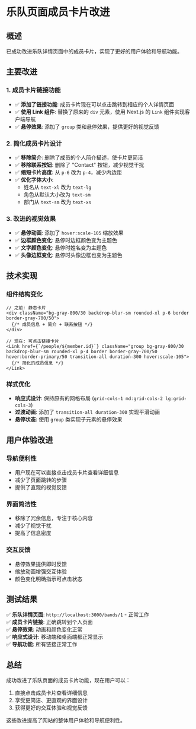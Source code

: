 # 乐队页面成员卡片改进

## 概述

已成功改进乐队详情页面中的成员卡片，实现了更好的用户体验和导航功能。

## 主要改进

### 1. 成员卡片链接功能
- ✅ **添加了链接功能**: 成员卡片现在可以点击跳转到相应的个人详情页面
- ✅ **使用 Link 组件**: 替换了原来的 `div` 元素，使用 Next.js 的 `Link` 组件实现客户端导航
- ✅ **悬停效果**: 添加了 `group` 类和悬停效果，提供更好的视觉反馈

### 2. 简化成员卡片设计
- ✅ **移除简介**: 删除了成员的个人简介描述，使卡片更简洁
- ✅ **移除联系按钮**: 删除了 "Contact" 按钮，减少视觉干扰
- ✅ **缩短卡片高度**: 从 `p-6` 改为 `p-4`，减少内边距
- ✅ **优化字体大小**: 
  - 姓名从 `text-xl` 改为 `text-lg`
  - 角色从默认大小改为 `text-sm`
  - 部门从 `text-sm` 改为 `text-xs`

### 3. 改进的视觉效果
- ✅ **悬停动画**: 添加了 `hover:scale-105` 缩放效果
- ✅ **边框颜色变化**: 悬停时边框颜色变为主题色
- ✅ **文字颜色变化**: 悬停时姓名变为主题色
- ✅ **头像边框变化**: 悬停时头像边框也变为主题色

## 技术实现

### 组件结构变化
```tsx
// 之前: 静态卡片
<div className="bg-gray-800/30 backdrop-blur-sm rounded-xl p-6 border border-gray-700/50">
  {/* 成员信息 + 简介 + 联系按钮 */}
</div>

// 现在: 可点击链接卡片
<Link href={`/people/${member.id}`} className="group bg-gray-800/30 backdrop-blur-sm rounded-xl p-4 border border-gray-700/50 hover:border-primary/50 transition-all duration-300 hover:scale-105">
  {/* 简化的成员信息 */}
</Link>
```

### 样式优化
- **响应式设计**: 保持原有的网格布局 (`grid-cols-1 md:grid-cols-2 lg:grid-cols-3`)
- **过渡动画**: 添加了 `transition-all duration-300` 实现平滑动画
- **悬停状态**: 使用 `group` 类实现子元素的悬停效果

## 用户体验改进

### 导航便利性
- 用户现在可以直接点击成员卡片查看详细信息
- 减少了页面跳转的步骤
- 提供了直观的视觉反馈

### 界面简洁性
- 移除了冗余信息，专注于核心内容
- 减少了视觉干扰
- 提高了信息密度

### 交互反馈
- 悬停效果提供即时反馈
- 缩放动画增强交互体验
- 颜色变化明确指示可点击状态

## 测试结果

✅ **乐队详情页面**: `http://localhost:3000/bands/1` - 正常工作  
✅ **成员卡片链接**: 正确跳转到个人页面  
✅ **悬停效果**: 动画和颜色变化正常  
✅ **响应式设计**: 移动端和桌面端都正常显示  
✅ **导航功能**: 所有链接正常工作  

## 总结

成功改进了乐队页面的成员卡片功能，现在用户可以：
1. 直接点击成员卡片查看详细信息
2. 享受更简洁、更直观的界面设计
3. 获得更好的交互体验和视觉反馈

这些改进提高了网站的整体用户体验和导航便利性。 